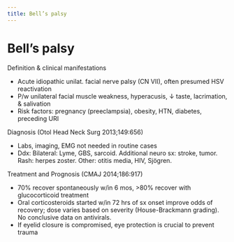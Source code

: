 ```yaml
---
title: Bell’s palsy
---
```

# Bell’s palsy

Definition & clinical manifestations
* Acute idiopathic unilat. facial nerve palsy (CN VII), often presumed HSV reactivation
* P/w unilateral facial muscle weakness, hyperacusis, ↓ taste, lacrimation, & salivation
* Risk factors: pregnancy (preeclampsia), obesity, HTN, diabetes, preceding URI

Diagnosis (Otol Head Neck Surg 2013;149:656)
* Labs, imaging, EMG not needed in routine cases
* Ddx: Bilateral: Lyme, GBS, sarcoid. Additional neuro sx: stroke, tumor. Rash: herpes zoster. Other: otitis media, HIV, Sjögren.

Treatment and Prognosis (CMAJ 2014;186:917)
* 70% recover spontaneously w/in 6 mos, >80% recover with glucocorticoid treatment
* Oral corticosteroids started w/in 72 hrs of sx onset improve odds of recovery; dose varies based on severity (House-Brackmann grading). No conclusive data on antivirals.
* If eyelid closure is compromised, eye protection is crucial to prevent trauma
